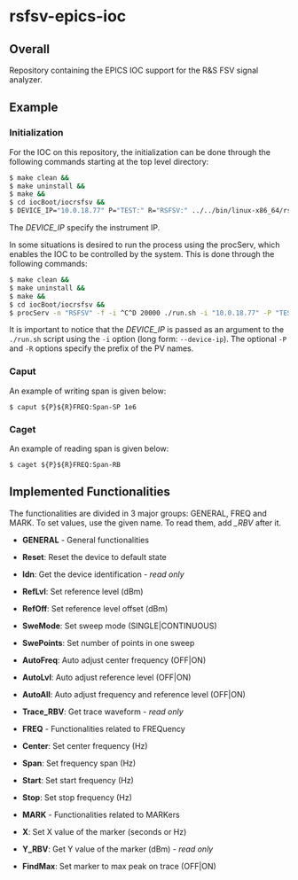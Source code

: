 # rsfsv-epics-ioc

## Overall

Repository containing the EPICS IOC support for the R&S FSV signal
analyzer.

## Example

### Initialization

For the IOC on this repository, the initialization can be done through
the following commands starting at the top level directory:


```sh
$ make clean &&
$ make uninstall &&
$ make &&
$ cd iocBoot/iocrsfsv &&
$ DEVICE_IP="10.0.18.77" P="TEST:" R="RSFSV:" ../../bin/linux-x86_64/rsfsv ./st.cmd
```

The *DEVICE_IP* specify the instrument IP.

In some situations is desired to run the process using the procServ,
which enables the IOC to be controlled by the system. This is done
through the following commands:

```sh
$ make clean &&
$ make uninstall &&
$ make &&
$ cd iocBoot/iocrsfsv &&
$ procServ -n "RSFSV" -f -i ^C^D 20000 ./run.sh -i "10.0.18.77" -P "TEST:" -R "RSFSV:"
```

It is important to notice that the *DEVICE_IP* is passed as an argument to the
`./run.sh` script using the `-i` option (long form: `--device-ip`). The optional
`-P` and `-R` options specify the prefix of the PV names.


### Caput

An example of writing span is given below:

```
$ caput ${P}${R}FREQ:Span-SP 1e6
```

### Caget

An example of reading span is given below:

```
$ caget ${P}${R}FREQ:Span-RB
```

## Implemented Functionalities

The functionalities are divided in 3 major groups: GENERAL, FREQ and
MARK. To set values, use the given name. To read them, add *_RBV*
after it.

- **GENERAL** - General functionalities
 - **Reset**: Reset the device to default state
 - **Idn**: Get the device identification - *read only*
 - **RefLvl**: Set reference level (dBm)
 - **RefOff**: Set reference level offset (dBm)
 - **SweMode**: Set sweep mode (SINGLE|CONTINUOUS)
 - **SwePoints**: Set number of points in one sweep
 - **AutoFreq**: Auto adjust center frequency (OFF|ON)
 - **AutoLvl**: Auto adjust reference level (OFF|ON)
 - **AutoAll**: Auto adjust frequency and reference level (OFF|ON)
 - **Trace_RBV**: Get trace waveform - *read only*

- **FREQ** - Functionalities related to FREQuency
 - **Center**: Set center frequency (Hz)
 - **Span**: Set frequency span (Hz)
 - **Start**: Set start frequency (Hz)
 - **Stop**: Set stop frequency (Hz)

- **MARK** - Functionalities related to MARKers
 - **X**: Set X value of the marker (seconds or Hz)
 - **Y_RBV**: Get Y value of the marker (dBm) - *read only*
 - **FindMax**: Set marker to max peak on trace (OFF|ON)
